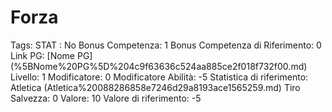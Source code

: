 # Forza

Tags: STAT
: No
Bonus Competenza: 1
Bonus Competenza di Riferimento: 0
Link PG: [Nome PG] (%5BNome%20PG%5D%204c9f63636c524aa885ce2f018f732f00.md)
Livello: 1
Modificatore: 0
Modificatore  Abilità: -5
Statistica di riferimento: Atletica (Atletica%20088286858e7246d29a8193ace1565259.md)
Tiro Salvezza: 0
Valore: 10
Valore di riferimento: -5